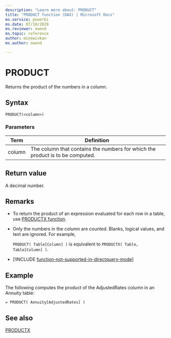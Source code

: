 ```yaml
---
description: "Learn more about: PRODUCT"
title: "PRODUCT function (DAX) | Microsoft Docs"
ms.service: powerbi 
ms.date: 07/10/2020
ms.reviewer: owend
ms.topic: reference
author: minewiskan
ms.author: owend

---
```

# PRODUCT
  
Returns the product of the numbers in a column.  
  
## Syntax  
  
```dax
PRODUCT(<column>)  
```
  
### Parameters  
  
|Term|Definition|  
|--------|--------------|  
|column|The column that contains the numbers for which the product is to be computed.|  
  
## Return value

A decimal number.  
  
## Remarks

- To return the product of an expression evaluated for each row in a table, use [PRODUCTX function](productx-function-dax.md).  

- Only the numbers in the column are counted. Blanks, logical values, and text are ignored. For example,

  `PRODUCT( Table[Column] )` is equivalent to `PRODUCTX( Table, Table[Column] )`.  

- [!INCLUDE [function-not-supported-in-directquery-mode](includes/function-not-supported-in-directquery-mode.md)]
 
## Example

The following computes the product of the AdjustedRates column in an Annuity table:  
  
```dax
= PRODUCT( Annuity[AdjustedRates] )  
```
  
## See also

[PRODUCTX](productx-function-dax.md)  

